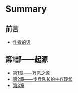 # Summary

## 前言

* [作者的话](README.md)

## 第1部——起源

* [第1章——万恶之源](di-1-bu/di-1-zhang.md)
* [第2章——步兵队长的生存现状](di-1-bu/di-2-zhang.md)
* [第3章](di-1-bu/di-3-zhang.md)

